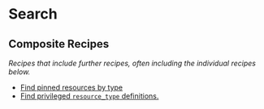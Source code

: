 # Search

## Composite Recipes

_Recipes that include further recipes, often including the individual recipes below._

* [Find pinned resources by type](./findpinnedresource.md)
* [Find privileged `resource_type` definitions.](./findprivilegedresourcetype.md)


